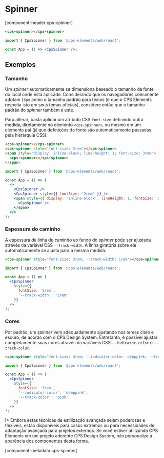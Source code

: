 # Spinner

[component-header:cps-spinner]

```html preview
<cps-spinner></cps-spinner>
```

```jsx react
import { CpsSpinner } from '@cps-elements/web/react';

const App = () => <CpsSpinner />;
```

## Exemplos

### Tamanho

Um _spinner_ automaticamente se dimensiona baseado o tamanho da fonte do local onde está aplicado. Considerando que os navegadores comumente adotam `16px` como o tamanho padrão para textos (e que o CPS Elements respeita isto em seus temas oficiais), considere então que o tamanho padrão do _spinner_ também é este.

Para alterar, basta aplicar um atributo CSS `font-size` definindo outra medida, diretamente no elemento `<cps-spinner>`, ou mesmo em um elemento pai (já que definições de fonte são automaticamente passadas pela hierarquia CSS).

```html preview
<cps-spinner></cps-spinner>
<cps-spinner style="font-size: 2rem"></cps-spinner>
<span style="display: inline-block; line-height: 1; font-size: 3rem">
  <cps-spinner></cps-spinner>
</span>
```

```jsx react
import { CpsSpinner } from '@cps-elements/web/react';

const App = () => (
  <>
    <CpsSpinner />
    <CpsSpinner style={{ fontSize: '2rem' }} />
    <span style={{ display: 'inline-block', lineHeight: 1, fontSize: '3rem' }}>
      <CpsSpinner />
    </span>
  </>
);
```

### Espessura do caminho

A espessura da linha de caminho ao fundo do _spinner_ pode ser ajustada através da variável CSS `--track-width`. A linha giratória sobre ele automaticamente se ajusta para a mesma medida.

```html preview
<cps-spinner style="font-size: 3rem; --track-width: 1rem"></cps-spinner>
```

```jsx react
import { CpsSpinner } from '@cps-elements/web/react';

const App = () => (
  <CpsSpinner
    style={{
      fontSize: '3rem',
      '--track-width': '1rem'
    }}
  />
);
```

### Cores

Por padrão, um _spinner_ vem adequadamente ajustando nos temas claro e escuro, de acordo com o CPS Design System. Entretanto, é possível ajustar completamente suas cores através da variáveis CSS `--indicator-color` e `--track-color`.

```html preview
<cps-spinner style="font-size: 3rem; --indicator-color: deeppink; --track-color: pink"></cps-spinner>
```

```jsx react
import { CpsSpinner } from '@cps-elements/web/react';

const App = () => (
  <CpsSpinner
    style={{
      fontSize: '3rem',
      '--indicator-color': 'deeppink',
      '--track-color': 'pink'
    }}
  />
);
```

!> Embora estas técnicas de estilização avançada sejam poderosas e flexíveis, estão disponíveis para casos extremos ou para necessidades de adaptação avançada para projetos externos. Se você estiver utilizando CPS Elements em um projeto aderente CPS Design System, não personalize a aparência dos componentes desta forma.

[component-metadata:cps-spinner]
